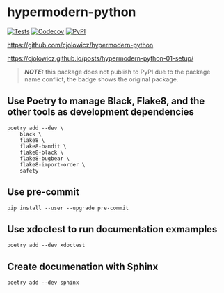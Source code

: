 # hypermodern-python

[![Tests](https://github.com/cli99/hypermodern-python/workflows/Tests/badge.svg)](https://github.com/cli99/hypermodern-python/actions?workflow=Tests)
[![Codecov](https://codecov.io/gh/cli99/hypermodern-python/branch/master/graph/badge.svg)](https://codecov.io/gh/cli99/hypermodern-python)
[![PyPI](https://img.shields.io/pypi/v/hypermodern-python.svg)](https://pypi.org/project/hypermodern-python/)

https://github.com/cjolowicz/hypermodern-python

https://cjolowicz.github.io/posts/hypermodern-python-01-setup/

> **_NOTE:_** this package does not publish to PyPI due to the package name conflict, the badge shows the original package.

## Use Poetry to manage Black, Flake8, and the other tools as development dependencies

```
poetry add --dev \
    black \
    flake8 \
    flake8-bandit \
    flake8-black \
    flake8-bugbear \
    flake8-import-order \
    safety
```

## Use pre-commit

```
pip install --user --upgrade pre-commit
```

## Use xdoctest to run documentation exmamples

```
poetry add --dev xdoctest
```

## Create documenation with Sphinx

```
poetry add --dev sphinx
```
